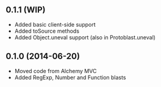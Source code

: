 ## 0.1.1 (WIP)

* Added basic client-side support
* Added toSource methods
* Added Object.uneval support (also in Protoblast.uneval)

## 0.1.0 (2014-06-20)

* Moved code from Alchemy MVC
* Added RegExp, Number and Function blasts